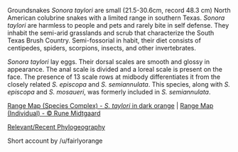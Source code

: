 Groundsnakes *Sonora taylori* are small (21.5-30.6cm, record 48.3 cm) North American colubrine snakes with a limited range in southern Texas.  *Sonora taylori* are harmless to people and pets and rarely bite in self defense. They inhabit the semi-arid grasslands and scrub that characterize the South Texas Brush Country.  Semi-fossorial in habit, their diet consists of centipedes, spiders, scorpions, insects, and other invertebrates.

*Sonora taylori* lay eggs.  Their dorsal scales are smooth and glossy in appearance.  The anal scale is divided and a loreal scale is present on the face.  The presence of 13 scale rows at midbody differentiates it from the closely related *S. episcopa* and *S. semiannulata*.  This species, along with *S. episcopa* and *S. mosaueri*, was formerly included in *S. semiannulata*.

[Range Map (Species Complex) - *S. taylori* in dark orange](https://www.researchgate.net/profile/Eric-Smith-42/publication/324444425/figure/fig2/AS:614238888394752@1523457371247/Map-of-the-geographic-distribution-from-IUCN-and-georeferenced-occurrence-records-from.png)  |  [Range Map (Individual) - © Rune Midtgaard](https://repfocus.dk/maps1/TAX/Serpentes/Colubridae/Sonora_taylori_map.html) 

[Relevant/Recent Phylogeography](https://www.researchgate.net/publication/324444425_Synopsis_and_taxonomic_revision_of_three_genera_in_the_snake_tribe_Sonorini)

Short account by /u/fairlyorange